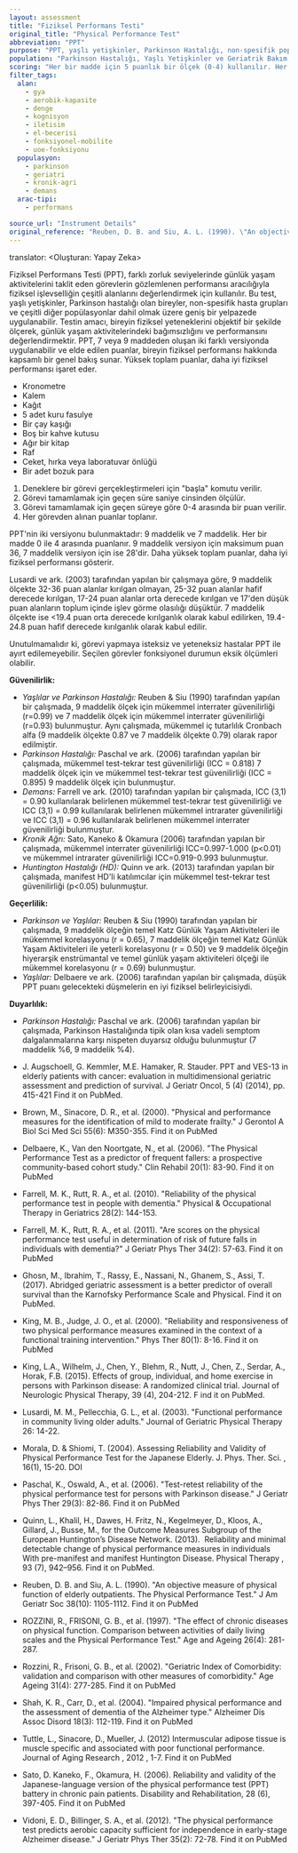 ```yaml
---
layout: assessment
title: "Fiziksel Performans Testi"
original_title: "Physical Performance Test"
abbreviation: "PPT"
purpose: "PPT, yaşlı yetişkinler, Parkinson Hastalığı, non-spesifik popülasyonlar ve karışık popülasyonlar dahil olmak üzere çeşitli popülasyonlarda, günlük yaşam aktivitelerini çeşitli zorluk derecelerinde simüle eden görevlerin gözlemlenen performansı kullanılarak fiziksel fonksiyonun çeşitli alanlarını değerlendirir."
population: "Parkinson Hastalığı, Yaşlı Yetişkinler ve Geriatrik Bakım, Non-spesifik Hasta Popülasyonu, Hareket ve Yürüyüş Bozuklukları, Kronik Ağrı"
scoring: "Her bir madde için 5 puanlık bir ölçek (0-4) kullanılır. Her iki ölçek için minimum puan 0'dır. 9 maddelik ölçek için maksimum 36, 7 maddelik ölçek için 28'dir. Toplam puanın yüksek olması, daha iyi fiziksel performansı gösterir."
filter_tags:
  alan:
    - gya
    - aerobik-kapasite
    - denge
    - kognisyon
    - iletisim
    - el-becerisi
    - fonksiyonel-mobilite
    - uoe-fonksiyonu
  populasyon:
    - parkinson
    - geriatri
    - kronik-agri
    - demans
  arac-tipi:
    - performans

source_url: "Instrument Details"
original_reference: "Reuben, D. B. and Siu, A. L. (1990). \"An objective measure of physical function of elderly outpatients. The Physical Performance Test.\" J Am Geriatr Soc 38(10): 1105-1112."
---
```


translator: <Oluşturan: Yapay Zeka>



Fiziksel Performans Testi (PPT), farklı zorluk seviyelerinde günlük yaşam aktivitelerini taklit eden görevlerin gözlemlenen performansı aracılığıyla fiziksel işlevselliğin çeşitli alanlarını değerlendirmek için kullanılır. Bu test, yaşlı yetişkinler, Parkinson hastalığı olan bireyler, non-spesifik hasta grupları ve çeşitli diğer popülasyonlar dahil olmak üzere geniş bir yelpazede uygulanabilir. Testin amacı, bireyin fiziksel yeteneklerini objektif bir şekilde ölçerek, günlük yaşam aktivitelerindeki bağımsızlığını ve performansını değerlendirmektir. PPT, 7 veya 9 maddeden oluşan iki farklı versiyonda uygulanabilir ve elde edilen puanlar, bireyin fiziksel performansı hakkında kapsamlı bir genel bakış sunar. Yüksek toplam puanlar, daha iyi fiziksel performansı işaret eder.


* Kronometre
* Kalem
* Kağıt
* 5 adet kuru fasulye
* Bir çay kaşığı
* Boş bir kahve kutusu
* Ağır bir kitap
* Raf
* Ceket, hırka veya laboratuvar önlüğü
* Bir adet bozuk para


1.  Deneklere bir görevi gerçekleştirmeleri için "başla" komutu verilir.
2.  Görevi tamamlamak için geçen süre saniye cinsinden ölçülür.
3.  Görevi tamamlamak için geçen süreye göre 0-4 arasında bir puan verilir.
4.  Her görevden alınan puanlar toplanır.


PPT'nin iki versiyonu bulunmaktadır: 9 maddelik ve 7 maddelik. Her bir madde 0 ile 4 arasında puanlanır. 9 maddelik versiyon için maksimum puan 36, 7 maddelik versiyon için ise 28'dir. Daha yüksek toplam puanlar, daha iyi fiziksel performansı gösterir.


Lusardi ve ark. (2003) tarafından yapılan bir çalışmaya göre, 9 maddelik ölçekte 32-36 puan alanlar kırılgan olmayan, 25-32 puan alanlar hafif derecede kırılgan, 17-24 puan alanlar orta derecede kırılgan ve 17'den düşük puan alanların toplum içinde işlev görme olasılığı düşüktür. 7 maddelik ölçekte ise <19.4 puan orta derecede kırılganlık olarak kabul edilirken, 19.4-24.8 puan hafif derecede kırılganlık olarak kabul edilir.

Unutulmamalıdır ki, görevi yapmaya isteksiz ve yeteneksiz hastalar PPT ile ayırt edilemeyebilir. Seçilen görevler fonksiyonel durumun eksik ölçümleri olabilir.


**Güvenilirlik:**

*   *Yaşlılar ve Parkinson Hastalığı:* Reuben & Siu (1990) tarafından yapılan bir çalışmada, 9 maddelik ölçek için mükemmel interrater güvenilirliği (r=0.99) ve 7 maddelik ölçek için mükemmel interrater güvenilirliği (r=0.93) bulunmuştur. Aynı çalışmada, mükemmel iç tutarlılık Cronbach alfa (9 maddelik ölçekte 0.87 ve 7 maddelik ölçekte 0.79) olarak rapor edilmiştir.
*   *Parkinson Hastalığı:* Paschal ve ark. (2006) tarafından yapılan bir çalışmada, mükemmel test-tekrar test güvenilirliği (ICC = 0.818) 7 maddelik ölçek için ve mükemmel test-tekrar test güvenilirliği (ICC = 0.895) 9 maddelik ölçek için bulunmuştur.
*   *Demans:* Farrell ve ark. (2010) tarafından yapılan bir çalışmada, ICC (3,1) = 0.90 kullanılarak belirlenen mükemmel test-tekrar test güvenilirliği ve ICC (3,1) = 0.99 kullanılarak belirlenen mükemmel intrarater güvenilirliği ve ICC (3,1) = 0.96 kullanılarak belirlenen mükemmel interrater güvenilirliği bulunmuştur.
*   *Kronik Ağrı:* Sato, Kaneko & Okamura (2006) tarafından yapılan bir çalışmada, mükemmel interrater güvenilirliği ICC=0.997-1.000 (p<0.01) ve mükemmel intrarater güvenilirliği ICC=0.919-0.993 bulunmuştur.
*   *Huntington Hastalığı (HD):* Quinn ve ark. (2013) tarafından yapılan bir çalışmada, manifest HD'li katılımcılar için mükemmel test-tekrar test güvenilirliği (p<0.05) bulunmuştur.

**Geçerlilik:**

*   *Parkinson ve Yaşlılar:* Reuben & Siu (1990) tarafından yapılan bir çalışmada, 9 maddelik ölçeğin temel Katz Günlük Yaşam Aktiviteleri ile mükemmel korelasyonu (r = 0.65), 7 maddelik ölçeğin temel Katz Günlük Yaşam Aktiviteleri ile yeterli korelasyonu (r = 0.50) ve 9 maddelik ölçeğin hiyerarşik enstrümantal ve temel günlük yaşam aktiviteleri ölçeği ile mükemmel korelasyonu (r = 0.69) bulunmuştur.
* *Yaşlılar:* Delbaere ve ark. (2006) tarafından yapılan bir çalışmada, düşük PPT puanı gelecekteki düşmelerin en iyi fiziksel belirleyicisiydi.

**Duyarlılık:**

*   *Parkinson Hastalığı:* Paschal ve ark. (2006) tarafından yapılan bir çalışmada, Parkinson Hastalığında tipik olan kısa vadeli semptom dalgalanmalarına karşı nispeten duyarsız olduğu bulunmuştur (7 maddelik %6, 9 maddelik %4).


*   J. Augschoell, G. Kemmler, M.E. Hamaker, R. Stauder. PPT and VES-13 in elderly patients with cancer: evaluation in multidimensional geriatric assessment and prediction of survival. J Geriatr Oncol, 5 (4) (2014), pp. 415-421
Find it on PubMed.
*   Brown, M., Sinacore, D. R., et al. (2000). "Physical and performance measures for the identification of mild to moderate frailty." J Gerontol A Biol Sci Med Sci 55(6): M350-355.
Find it on PubMed
*   Delbaere, K., Van den Noortgate, N., et al. (2006). "The Physical Performance Test as a predictor of frequent fallers: a prospective community-based cohort study." Clin Rehabil 20(1): 83-90.
Find it on PubMed
*   Farrell, M. K., Rutt, R. A., et al. (2010). "Reliability of the physical performance test in people with dementia." Physical & Occupational Therapy in Geriatrics 28(2): 144-153.
*   Farrell, M. K., Rutt, R. A., et al. (2011). "Are scores on the physical performance test useful in determination of risk of future falls in individuals with dementia?" J Geriatr Phys Ther 34(2): 57-63.
Find it on PubMed
*   Ghosn, M., Ibrahim, T., Rassy, E., Nassani, N., Ghanem, S., Assi, T. (2017). Abridged geriatric assessment is a better predictor of overall survival than the Karnofsky Performance Scale and Physical.
Find it on PubMed.
*   King, M. B., Judge, J. O., et al. (2000). "Reliability and responsiveness of two physical performance measures examined in the context of a functional training intervention." Phys Ther 80(1): 8-16.
Find it on PubMed
*   King, L.A., Wilhelm, J., Chen, Y., Blehm, R., Nutt, J., Chen, Z., Serdar, A., Horak, F.B. (2015). Effects of group, individual, and home exercise in persons with Parkinson disease: A randomized clinical trial.
Journal of Neurologic Physical Therapy, 39
(4), 204-212.
F
ind it on PubMed.
*   Lusardi, M. M., Pellecchia, G. L., et al. (2003). "Functional performance in community living older adults." Journal of Geriatric Physical Therapy 26: 14-22.
*   Morala, D. & Shiomi, T. (2004). Assessing Reliability and Validity of Physical Performance Test for the Japanese Elderly.
J. Phys. Ther. Sci.
, 16(1), 15-20.
DOI
*   Paschal, K., Oswald, A., et al. (2006). "Test-retest reliability of the physical performance test for persons with Parkinson disease." J Geriatr Phys Ther 29(3): 82-86.
Find it on PubMed
*   Quinn, L., Khalil, H., Dawes, H. Fritz, N., Kegelmeyer, D., Kloos, A., Gillard, J., Busse, M., for the Outcome Measures Subgroup of the European Huntington’s Disease Network. (2013).  Reliability and minimal detectable change of physical performance measures in individuals With pre-manifest and manifest Huntington Disease.
Physical Therapy
,
93
(7), 942–956.
Find it on PubMed.
*   Reuben, D. B. and Siu, A. L. (1990). "An objective measure of physical function of elderly outpatients. The Physical Performance Test." J Am Geriatr Soc 38(10): 1105-1112.
Find it on PubMed
*   ROZZINI, R., FRISONI, G. B., et al. (1997). "The effect of chronic diseases on physical function. Comparison between activities of daily living scales and the Physical Performance Test." Age and Ageing 26(4): 281-287.
*   Rozzini, R., Frisoni, G. B., et al. (2002). "Geriatric Index of Comorbidity: validation and comparison with other measures of comorbidity." Age Ageing 31(4): 277-285.
Find it on PubMed
*   Shah, K. R., Carr, D., et al. (2004). "Impaired physical performance and the assessment of dementia of the Alzheimer type." Alzheimer Dis Assoc Disord 18(3): 112-119.
Find it on PubMed
*   Tuttle, L., Sinacore, D., Mueller, J. (2012) Intermuscular adipose tissue is muscle specific and associated with poor functional performance.
Journal of Aging Research
,
2012
, 1-7.
Find it on PubMed
* Sato, D. Kaneko, F., Okamura, H. (2006). Reliability and validity of the Japanese-language version of the physical performance test (PPT) battery in chronic pain patients.
Disability and Rehabilitation, 28
(6), 397-405.
Find it on PubMed
*   Vidoni, E. D., Billinger, S. A., et al. (2012). "The physical performance test predicts aerobic capacity sufficient for independence in early-stage Alzheimer disease." J Geriatr Phys Ther 35(2): 72-78.
Find it on PubMed
